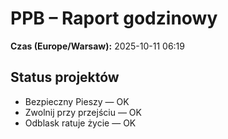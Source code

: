 # PPB – Raport godzinowy
**Czas (Europe/Warsaw):** 2025-10-11 06:19

## Status projektów
- Bezpieczny Pieszy — OK
- Zwolnij przy przejściu — OK
- Odblask ratuje życie — OK

